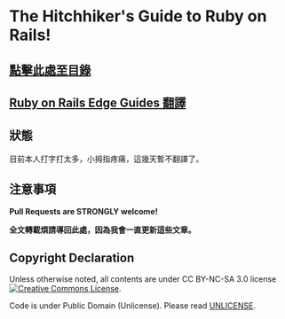# The Hitchhiker's Guide to Ruby on Rails!

## [點擊此處至目錄](/table-of-contents.md)

## [Ruby on Rails Edge Guides 翻譯](/guides/index.md)

## 狀態

目前本人打字打太多，小拇指疼痛，這幾天暫不翻譯了。

## 注意事項

__Pull Requests are STRONGLY welcome!__

__全文轉載煩請導回此處，因為我會一直更新這些文章。__

## Copyright Declaration

Unless otherwise noted, all contents are under CC BY-NC-SA 3.0 license <a rel="license" href="http://creativecommons.org/licenses/by-nc-sa/3.0/deed.en_US"><img alt="Creative Commons License" style="border-width:0" src="http://i.creativecommons.org/l/by-nc/3.0/88x31.png" /></a>.

Code is under Public Domain (Unlicense). Please read [UNLICENSE](/UNLICENSE).
